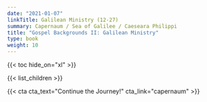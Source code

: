 ```yaml
---
date: "2021-01-07"
linkTitle: Galilean Ministry (12-27)
summary: Capernaum / Sea of Galilee / Caeseara Philippi
title: "Gospel Backgrounds II: Galilean Ministry"
type: book
weight: 10
---
```




{{< toc hide_on="xl" >}}



{{< list_children >}}



{{< cta cta_text="Continue the Journey!" cta_link="capernaum" >}}
